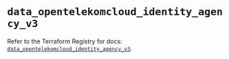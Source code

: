 # `data_opentelekomcloud_identity_agency_v3`

Refer to the Terraform Registry for docs: [`data_opentelekomcloud_identity_agency_v3`](https://registry.terraform.io/providers/opentelekomcloud/opentelekomcloud/1.36.40/docs/data-sources/identity_agency_v3).
